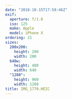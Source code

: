 ```yaml
---
date: "2018-10-15T17:58:46Z"
exif:
  aperture: f/1.8
  iso: 125
  make: Apple
  model: iPhone X
ordering: 21
sizes:
  200x200:
    height: 200
    width: 200
  640w:
    height: 480
    width: 640
  "1280":
    height: 960
    width: 1280
title: IMG_1770.HEIC
---
```

